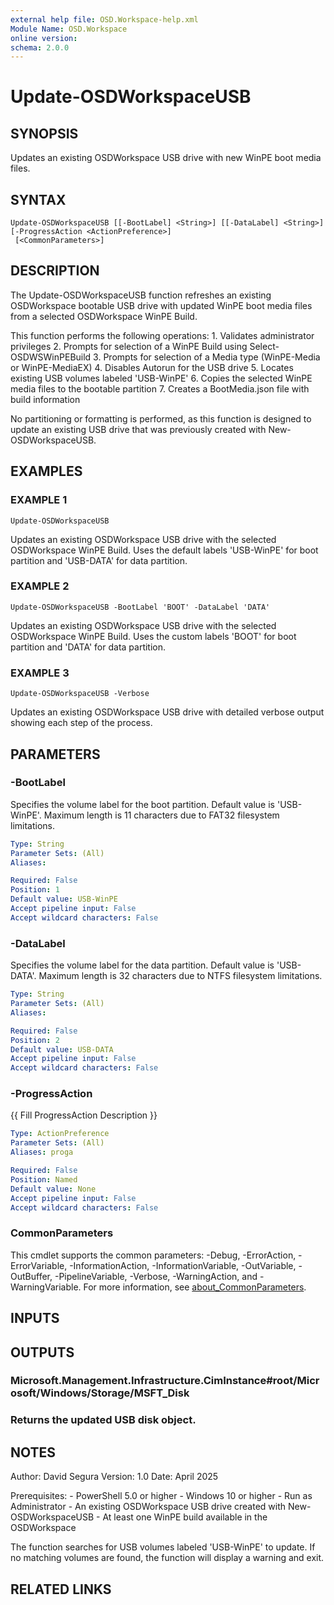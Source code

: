 ```yaml
---
external help file: OSD.Workspace-help.xml
Module Name: OSD.Workspace
online version:
schema: 2.0.0
---
```


# Update-OSDWorkspaceUSB

## SYNOPSIS
Updates an existing OSDWorkspace USB drive with new WinPE boot media files.

## SYNTAX

```
Update-OSDWorkspaceUSB [[-BootLabel] <String>] [[-DataLabel] <String>] [-ProgressAction <ActionPreference>]
 [<CommonParameters>]
```

## DESCRIPTION
The Update-OSDWorkspaceUSB function refreshes an existing OSDWorkspace bootable USB drive 
with updated WinPE boot media files from a selected OSDWorkspace WinPE Build.

This function performs the following operations:
1.
Validates administrator privileges
2.
Prompts for selection of a WinPE Build using Select-OSDWSWinPEBuild
3.
Prompts for selection of a Media type (WinPE-Media or WinPE-MediaEX)
4.
Disables Autorun for the USB drive
5.
Locates existing USB volumes labeled 'USB-WinPE'
6.
Copies the selected WinPE media files to the bootable partition
7.
Creates a BootMedia.json file with build information

No partitioning or formatting is performed, as this function is designed to update 
an existing USB drive that was previously created with New-OSDWorkspaceUSB.

## EXAMPLES

### EXAMPLE 1
```
Update-OSDWorkspaceUSB
```

Updates an existing OSDWorkspace USB drive with the selected OSDWorkspace WinPE Build.
Uses the default labels 'USB-WinPE' for boot partition and 'USB-DATA' for data partition.

### EXAMPLE 2
```
Update-OSDWorkspaceUSB -BootLabel 'BOOT' -DataLabel 'DATA'
```

Updates an existing OSDWorkspace USB drive with the selected OSDWorkspace WinPE Build.
Uses the custom labels 'BOOT' for boot partition and 'DATA' for data partition.

### EXAMPLE 3
```
Update-OSDWorkspaceUSB -Verbose
```

Updates an existing OSDWorkspace USB drive with detailed verbose output showing each step of the process.

## PARAMETERS

### -BootLabel
Specifies the volume label for the boot partition.
Default value is 'USB-WinPE'.
Maximum length is 11 characters due to FAT32 filesystem limitations.

```yaml
Type: String
Parameter Sets: (All)
Aliases:

Required: False
Position: 1
Default value: USB-WinPE
Accept pipeline input: False
Accept wildcard characters: False
```

### -DataLabel
Specifies the volume label for the data partition.
Default value is 'USB-DATA'.
Maximum length is 32 characters due to NTFS filesystem limitations.

```yaml
Type: String
Parameter Sets: (All)
Aliases:

Required: False
Position: 2
Default value: USB-DATA
Accept pipeline input: False
Accept wildcard characters: False
```

### -ProgressAction
{{ Fill ProgressAction Description }}

```yaml
Type: ActionPreference
Parameter Sets: (All)
Aliases: proga

Required: False
Position: Named
Default value: None
Accept pipeline input: False
Accept wildcard characters: False
```

### CommonParameters
This cmdlet supports the common parameters: -Debug, -ErrorAction, -ErrorVariable, -InformationAction, -InformationVariable, -OutVariable, -OutBuffer, -PipelineVariable, -Verbose, -WarningAction, and -WarningVariable. For more information, see [about_CommonParameters](http://go.microsoft.com/fwlink/?LinkID=113216).

## INPUTS

## OUTPUTS

### Microsoft.Management.Infrastructure.CimInstance#root/Microsoft/Windows/Storage/MSFT_Disk
### Returns the updated USB disk object.
## NOTES
Author: David Segura
Version: 1.0
Date: April 2025

Prerequisites:
    - PowerShell 5.0 or higher
    - Windows 10 or higher
    - Run as Administrator
    - An existing OSDWorkspace USB drive created with New-OSDWorkspaceUSB
    - At least one WinPE build available in the OSDWorkspace

The function searches for USB volumes labeled 'USB-WinPE' to update.
If no matching 
volumes are found, the function will display a warning and exit.

## RELATED LINKS
